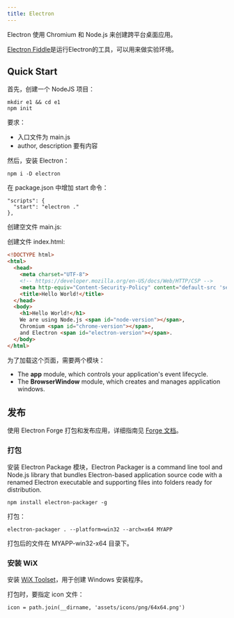 ```yaml
---
title: Electron
---
```


Electron 使用 Chromium 和 Node.js 来创建跨平台桌面应用。

[Electron Fiddle](https://electronjs.org/fiddle)是运行Electron的工具，可以用来做实验环境。


## Quick Start

首先，创建一个 NodeJS 项目：

    mkdir e1 && cd e1
    npm init

要求：

- 入口文件为 main.js
- author, description 要有内容

然后，安装 Electron：

    npm i -D electron

在 package.json 中增加 start 命令：

    "scripts": {
      "start": "electron ."
    },

创建空文件 main.js:

创建文件 index.html:

```html
<!DOCTYPE html>
<html>
  <head>
    <meta charset="UTF-8">
    <!-- https://developer.mozilla.org/en-US/docs/Web/HTTP/CSP -->
    <meta http-equiv="Content-Security-Policy" content="default-src 'self'; script-src 'self'">
    <title>Hello World!</title>
  </head>
  <body>
    <h1>Hello World!</h1>
    We are using Node.js <span id="node-version"></span>,
    Chromium <span id="chrome-version"></span>,
    and Electron <span id="electron-version"></span>.
  </body>
</html>
```

为了加载这个页面，需要两个模块：

- The **app** module, which controls your application's event lifecycle.
- The **BrowserWindow** module, which creates and manages application windows.



## 发布

使用 Electron Forge 打包和发布应用，详细指南见 [Forge 文档](https://www.electronforge.io/)。

### 打包

安装  Electron Package 模块，Electron Packager is a command line tool and Node.js library that bundles Electron-based application source code with a renamed Electron executable and supporting files into folders ready for distribution.

    npm install electron-packager -g

打包：

    electron-packager . --platform=win32 --arch=x64 MYAPP

打包后的文件在 MYAPP-win32-x64 目录下。

### 安装 WiX

安装 [WiX Toolset](https://github.com/wixtoolset/wix3/releases)，用于创建 Windows 安装程序。









打包时，要指定 icon 文件：

    icon = path.join(__dirname, 'assets/icons/png/64x64.png')



